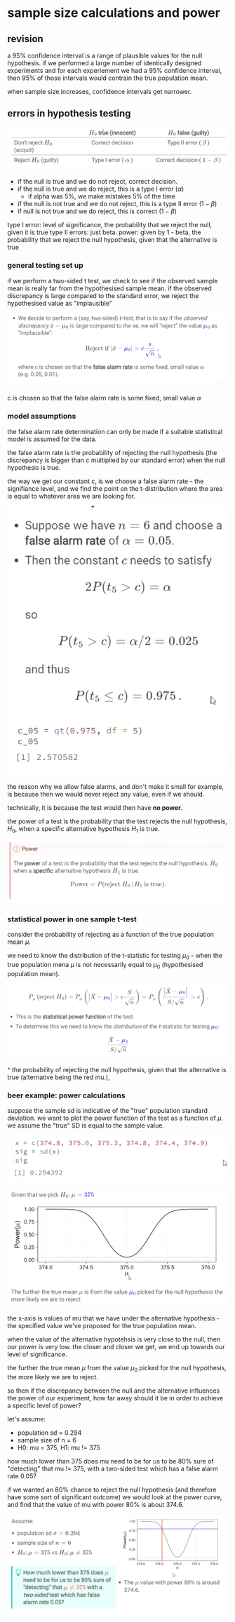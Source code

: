 # sample size calculations and power

## revision

a 95% confidence interval is a range of plausible values for the null hypothesis. if we performed a large number of identically designed experiments and for each experiement we had a 95% confidence interval, then 95% of those intervals would contrain the true population mean.

when sample size increases, confidence intervals get narrower.

## errors in hypothesis testing

<p align="center">
    <img src="https://github.com/infernocadet/data2002/blob/main/graphics/err.png" width="auto" height="auto">
</p>

- if the null is true and we do not reject, correct decision.
- if the null is true and we do reject, this is a type I error ($\alpha$)
  - if alpha was 5%, we make mistakes 5% of the time
- if the null is not true and we do not reject, this is a type II error ($1 - \beta$)
- if null is not true and we do reject, this is correct ($1 - \beta$)

type I error: level of significance, the probability that we reject the null, given it is true
type II errors: just beta.
power: given by 1 - beta, the probability that we reject the null hypothesis, given that the alternative is true

### general testing set up

if we perform a two-sided t test, we check to see if the observed sample mean is really far from the hypothesised sample mean. if the observed discrepancy is large compared to the standard error, we reject the hypothesised value as "implausible"

<p align="center">
    <img src="https://github.com/infernocadet/data2002/blob/main/graphics/gen.png" width="auto" height="auto">
</p>

c is chosen so that the false alarm rate is some fixed, small value $\alpha$

### model assumptions

the false alarm rate determination can only be made if a suitable statistical model is assumed for the data.

the false alarm rate is the probability of rejecting the null hypothesis (the discrepancy is bigger than c multiplied by our standard error) when the null hypothesis is true.

the way we get our constant c, is we choose a false alarm rate - the signifiance level, and we find the point on the t-distribution where the area is equal to whatever area we are looking for.

<p align="center">
    <img src="https://github.com/infernocadet/data2002/blob/main/graphics/itc.png" width="auto" height="auto">
</p>

the reason why we allow false alarms, and don't make it small for example, is because then we would never reject any value, even if we should.

technically, it is because the test would then have **no power**.

the power of a test is the probability that the test rejects the null hypothesis, $H_0$, when a specific alternative hypothesis $H_1$ is true.

<p align="center">
    <img src="https://github.com/infernocadet/data2002/blob/main/graphics/pow.png" width="auto" height="auto">
</p>

### statistical power in one sample t-test

consider the probability of rejecting as a function of the true population mean $\mu$.

we need to know the distribution of the t-statistic for testing $\mu_0$ - when the true population mena $\mu$ is not necessarily equal to $\mu_0$ (hypothesised population mean).

<p align="center">
    <img src="https://github.com/infernocadet/data2002/blob/main/graphics/spo.png" width="auto" height="auto">
</p>

^ the probability of rejecting the null hypothesis, given that the alternative is true (alternative being the red mu.),

### beer example: power calculations

suppose the sample sd is indicative of the "true" population standard deviation. we want to plot the power function of the test as a function of $\mu$. we assume the "true" SD is equal to the sample value.

<p align="center">
    <img src="https://github.com/infernocadet/data2002/blob/main/graphics/sig.png" width="auto" height="auto">
</p>

<p align="center">
    <img src="https://github.com/infernocadet/data2002/blob/main/graphics/pf.png" width="auto" height="auto">
</p>

the x-axis is values of mu that we have under the alternative hypothesis - the specified value we've proposed for the true population mean.

when the value of the alternative hypotehsis is very close to the null, then our power is very low. the closer and closer we get, we end up towards our level of significance.

the further the true mean $\mu$ from the value $\mu_0$ picked for the null hypothesis, the more likely we are to reject.

so then if the discrepancy between the null and the alternative influences the power of our experiment, how far away should it be in order to achieve a specific level of power?

let's assume:

- population sd = 0.294
- sample size of n = 6
- H0: mu = 375, H1: mu != 375

how much lower than 375 does mu need to be for us to be 80% sure of "detecting" that mu != 375, with a two-sided test which has a false alarm rate 0.05?

if we wanted an 80% chance to reject the null hypothesis (and therefore have some sort of significant outcome) we would look at the power curve, and find that the value of mu with power 80% is about 374.6.

<p align="center">
    <img src="https://github.com/infernocadet/data2002/blob/main/graphics/dne.png" width="auto" height="auto">
</p>
